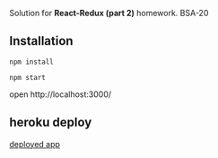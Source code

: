 Solution for **React-Redux (part 2)** homework. BSA-20

## Installation

`npm install`

`npm start`

open http://localhost:3000/

## heroku deploy

[deployed app](https://hmwrk-react_redux.herokuapp.com/)
